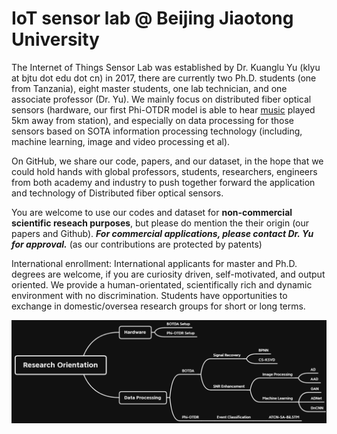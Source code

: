 # IoT sensor lab @ Beijing Jiaotong University

The Internet of Things Sensor Lab was established by Dr. Kuanglu Yu (klyu at bjtu dot edu dot cn) in 2017, there are currently two Ph.D. students (one from Tanzania), eight master students, one lab technician, and one associate professor (Dr. Yu). We mainly focus on distributed fiber optical sensors (hardware, our first Phi-OTDR model is able to hear [music](https://github.com/BJTUSensor/BJTUSensor) played 5km away from station), and especially on data processing for those sensors based on SOTA information processing technology (including, machine learning, image and video processing et al).

On GitHub, we share our code, papers, and our dataset, in the hope that we could hold hands with global professors, students, researchers, engineers from both academy and industry to push together forward the application and technology of Distributed fiber optical sensors.

You are welcome to use our codes and dataset for **non-commercial scientific reseach purposes**, but please do mention the their origin (our papers and Github). ***For commercial applications, please contact Dr. Yu for approval.*** (as our contributions are protected by patents)

International enrollment: International applicants for master and Ph.D. degrees are welcome, if you are curiosity driven, self-motivated, and output oriented. We provide a human-orientated, scientifically rich and dynamic environment with no discrimination. Students have opportunities to exchange in domestic/oversea research groups for short or long terms.

![image](https://github.com/BJTUSensor/BJTUSensor/blob/main/Research%20orientation.png)
